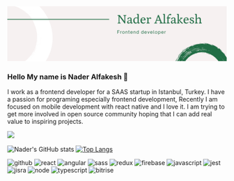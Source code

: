 ![ cover photo info](assets/mainBanner.png)

### Hello My name is Nader Alfakesh 👋

I work as a frontend developer for a SAAS startup in Istanbul, Turkey.
I have a passion for programing especially frontend development, Recently I am focused on mobile development with react native and I love it.
I am trying to get more involved in open source community hoping that I can add real value to inspiring projects.

![](https://visitor-badge.glitch.me/badge?page_id=naderalfakesh.naderalfakesh)

![Nader's GitHub stats](https://github-readme-stats.vercel.app/api?username=naderalfakesh&count_private=true&show_icons=true&theme=material-palenight)
[![Top Langs](https://github-readme-stats.vercel.app/api/top-langs/?username=anuraghazra&layout=compact)](https://github.com/anuraghazra/github-readme-stats?layout=compact)

![github](https://img.shields.io/badge/GitHub-000000?style=for-the-badge&logo=GitHub&logoColor=white)
![react](https://img.shields.io/badge/React-000000?style=for-the-badge&logo=React&logoColor=#61DAFB)
![angular](https://img.shields.io/badge/Angular-000000?style=for-the-badge&logo=Angular&logoColor=#DD0031)
![sass](https://img.shields.io/badge/Sass-000000?style=for-the-badge&logo=Sass&logoColor=#CC6699)
![redux](https://img.shields.io/badge/Redux-000000?style=for-the-badge&logo=Redux&logoColor=#764ABC)
![firebase](https://img.shields.io/badge/Firebase-000000?style=for-the-badge&logo=Firebase&logoColor=#FFCA28)
![javascript](https://img.shields.io/badge/Javascript-000000?style=for-the-badge&logo=Javascript&logoColor=#F7DF1E)
![jest](https://img.shields.io/badge/Jest-000000?style=for-the-badge&logo=Jest&logoColor=#C21325)
![jisra](https://img.shields.io/badge/Jira-000000?style=for-the-badge&logo=Jira&logoColor=#0052CC)
![node](https://img.shields.io/badge/Node-000000?style=for-the-badge&logo=Node.js&logoColor=#339933)
![typescript](https://img.shields.io/badge/TypeScript-000000?style=for-the-badge&logo=TypeScript&logoColor=#3178C6)
![bitrise](https://img.shields.io/badge/Bitrise-000000?style=for-the-badge&logo=Bitrise&logoColor=#683D87)
